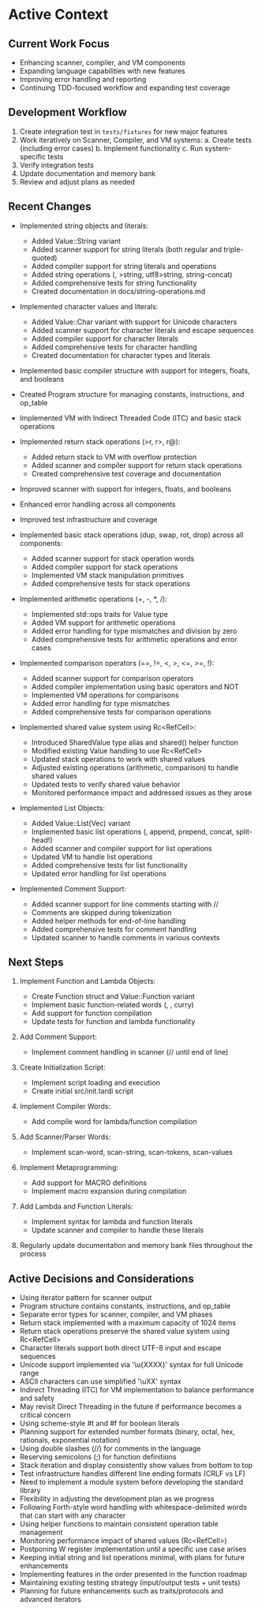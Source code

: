 # Active Context

## Current Work Focus
- Enhancing scanner, compiler, and VM components
- Expanding language capabilities with new features
- Improving error handling and reporting
- Continuing TDD-focused workflow and expanding test coverage

## Development Workflow
1. Create integration test in `tests/fixtures` for new major features
2. Work iteratively on Scanner, Compiler, and VM systems:
   a. Create tests (including error cases)
   b. Implement functionality
   c. Run system-specific tests
3. Verify integration tests
4. Update documentation and memory bank
5. Review and adjust plans as needed

## Recent Changes
- Implemented string objects and literals:
  - Added Value::String variant
  - Added scanner support for string literals (both regular and triple-quoted)
  - Added compiler support for string literals and operations
  - Added string operations (<string>, >string, utf8>string, string-concat)
  - Added comprehensive tests for string functionality
  - Created documentation in docs/string-operations.md

- Implemented character values and literals:
  - Added Value::Char variant with support for Unicode characters
  - Added scanner support for character literals and escape sequences
  - Added compiler support for character literals
  - Added comprehensive tests for character handling
  - Created documentation for character types and literals
- Implemented basic compiler structure with support for integers, floats, and booleans
- Created Program structure for managing constants, instructions, and op_table
- Implemented VM with Indirect Threaded Code (ITC) and basic stack operations
- Implemented return stack operations (>r, r>, r@):
  - Added return stack to VM with overflow protection
  - Added scanner and compiler support for return stack operations
  - Created comprehensive test coverage and documentation
- Improved scanner with support for integers, floats, and booleans
- Enhanced error handling across all components
- Improved test infrastructure and coverage
- Implemented basic stack operations (dup, swap, rot, drop) across all components:
  - Added scanner support for stack operation words
  - Added compiler support for stack operations
  - Implemented VM stack manipulation primitives
  - Added comprehensive tests for stack operations
- Implemented arithmetic operations (+, -, *, /):
  - Implemented std::ops traits for Value type
  - Added VM support for arithmetic operations
  - Added error handling for type mismatches and division by zero
  - Added comprehensive tests for arithmetic operations and error cases
- Implemented comparison operators (==, !=, <, >, <=, >=, !):
  - Added scanner support for comparison operators
  - Added compiler implementation using basic operators and NOT
  - Implemented VM operations for comparisons
  - Added error handling for type mismatches
  - Added comprehensive tests for comparison operations
- Implemented shared value system using Rc<RefCell<Value>>:
  - Introduced SharedValue type alias and shared() helper function
  - Modified existing Value handling to use Rc<RefCell<Value>>
  - Updated stack operations to work with shared values
  - Adjusted existing operations (arithmetic, comparison) to handle shared values
  - Updated tests to verify shared value behavior
  - Monitored performance impact and addressed issues as they arose
- Implemented List Objects:
  - Added Value::List(Vec<SharedValue>) variant
  - Implemented basic list operations (<list>, append, prepend, concat, split-head!)
  - Added scanner and compiler support for list operations
  - Updated VM to handle list operations
  - Added comprehensive tests for list functionality
  - Updated error handling for list operations
- Implemented Comment Support:
  - Added scanner support for line comments starting with //
  - Comments are skipped during tokenization
  - Added helper methods for end-of-line handling
  - Added comprehensive tests for comment handling
  - Updated scanner to handle comments in various contexts

## Next Steps
1. Implement Function and Lambda Objects:
   - Create Function struct and Value::Function variant
   - Implement basic function-related words (<function>, <lambda>, curry)
   - Add support for function compilation
   - Update tests for function and lambda functionality

6. Add Comment Support:
   - Implement comment handling in scanner (// until end of line)

7. Create Initialization Script:
   - Implement script loading and execution
   - Create initial src/init.tardi script

8. Implement Compiler Words:
   - Add compile word for lambda/function compilation

9. Add Scanner/Parser Words:
    - Implement scan-word, scan-string, scan-tokens, scan-values

10. Implement Metaprogramming:
    - Add support for MACRO definitions
    - Implement macro expansion during compilation

11. Add Lambda and Function Literals:
    - Implement syntax for lambda and function literals
    - Update scanner and compiler to handle these literals

12. Regularly update documentation and memory bank files throughout the process

## Active Decisions and Considerations
- Using iterator pattern for scanner output
- Program structure contains constants, instructions, and op_table
- Separate error types for scanner, compiler, and VM phases
- Return stack implemented with a maximum capacity of 1024 items
- Return stack operations preserve the shared value system using Rc<RefCell<Value>>
- Character literals support both direct UTF-8 input and escape sequences
- Unicode support implemented via '\u{XXXX}' syntax for full Unicode range
- ASCII characters can use simplified '\uXX' syntax
- Indirect Threading (ITC) for VM implementation to balance performance and safety
- May revisit Direct Threading in the future if performance becomes a critical concern
- Using scheme-style #t and #f for boolean literals
- Planning support for extended number formats (binary, octal, hex, rationals, exponential notation)
- Using double slashes (//) for comments in the language
- Reserving semicolons (;) for function definitions
- Stack iteration and display consistently show values from bottom to top
- Test infrastructure handles different line ending formats (CRLF vs LF)
- Need to implement a module system before developing the standard library
- Flexibility in adjusting the development plan as we progress
- Following Forth-style word handling with whitespace-delimited words that can start with any character
- Using helper functions to maintain consistent operation table management
- Monitoring performance impact of shared values (Rc<RefCell<Value>>)
- Postponing W register implementation until a specific use case arises
- Keeping initial string and list operations minimal, with plans for future enhancements
- Implementing features in the order presented in the function roadmap
- Maintaining existing testing strategy (input/output tests + unit tests)
- Planning for future enhancements such as traits/protocols and advanced iterators
